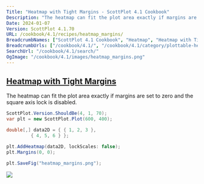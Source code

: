 ```yaml
---
Title: "Heatmap with Tight Margins - ScottPlot 4.1 Cookbook"
Description: "The heatmap can fit the plot area exactly if margins are set to zero and the square axis lock is disabled."
Date: 2024-01-07
Version: ScottPlot 4.1.70
URL: /cookbook/4.1/recipes/heatmap_margins/
BreadcrumbNames: ["ScottPlot 4.1 Cookbook", "Heatmap", "Heatmap with Tight Margins"]
BreadcrumbUrls: ["/cookbook/4.1/", "/cookbook/4.1/category/plottable-heatmap", "/cookbook/4.1/recipes/heatmap_margins/"]
SearchUrl: "/cookbook/4.1/search/"
OgImage: "/cookbook/4.1/images/heatmap_margins.png"
---
```


<h2><a id='heatmap-with-tight-margins' href='/cookbook/4.1/recipes/heatmap_margins/'>Heatmap with Tight Margins</a></h2>

The heatmap can fit the plot area exactly if margins are set to zero and the square axis lock is disabled.

```cs
ScottPlot.Version.ShouldBe(4, 1, 70);
var plt = new ScottPlot.Plot(600, 400);

double[,] data2D = { { 1, 2, 3 },
         { 4, 5, 6 } };

plt.AddHeatmap(data2D, lockScales: false);
plt.Margins(0, 0);

plt.SaveFig("heatmap_margins.png");
```

<img src='../../images/heatmap_margins.png' class='d-block mx-auto my-5' />


